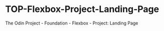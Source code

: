# TOP-Flexbox-Project-Landing-Page

The Odin Project - Foundation - Flexbox - Project: Landing Page
